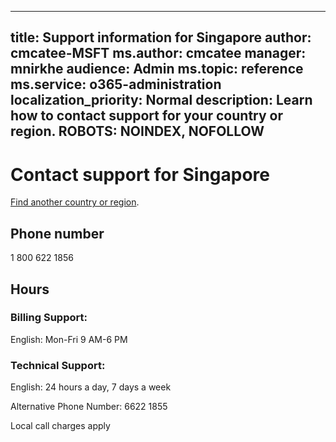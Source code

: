 ﻿
---                                
title: Support information for Singapore
author: cmcatee-MSFT
ms.author: cmcatee
manager: mnirkhe
audience: Admin
ms.topic: reference
ms.service: o365-administration
localization_priority: Normal
description: Learn how to contact support for your country or region.
ROBOTS: NOINDEX, NOFOLLOW
---

# Contact support for Singapore

[Find another country or region](../contact-support-for-business-products.md).

## Phone number
1 800 622 1856

## Hours
### Billing Support:

English: Mon-Fri 9 AM-6 PM

### Technical Support:

English: 24 hours a day, 7 days a week

Alternative Phone Number: 6622 1855

Local call charges apply


